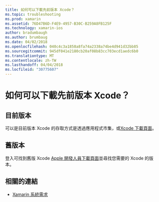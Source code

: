 ```yaml
---
title: 如何可以下載先前版本 Xcode？
ms.topic: troubleshooting
ms.prod: xamarin
ms.assetid: 76D47B6D-F4E9-4957-B30C-B259A8FB125F
ms.technology: xamarin-ios
author: bradumbaugh
ms.author: brumbaug
ms.date: 04/02/2018
ms.openlocfilehash: 040c4c3a1858a8fa74a2338a74be4d941d32bb85
ms.sourcegitcommit: 945df041e2180cb20af08b83cc703ecd1aedc6b0
ms.translationtype: MT
ms.contentlocale: zh-TW
ms.lasthandoff: 04/04/2018
ms.locfileid: "30775607"
---
```

# <a name="how-can-i-download-a-previous-version-of-xcode"></a>如何可以下載先前版本 Xcode？

## <a name="current-version"></a>目前版本

可以是目前版本 Xcode 的存取方式是透過應用程式市集，或[Xcode 下載頁面](https://developer.apple.com/xcode/downloads/)。

## <a name="older-versions"></a>舊版本

登入可找到舊版 Xcode [Apple 開發人員下載頁面](https://developer.apple.com/downloads/)並尋找您需要的 Xcode 的版本。

## <a name="related-links"></a>相關的連結
- [Xamarin 系統需求](~/cross-platform/get-started/requirements.md)
